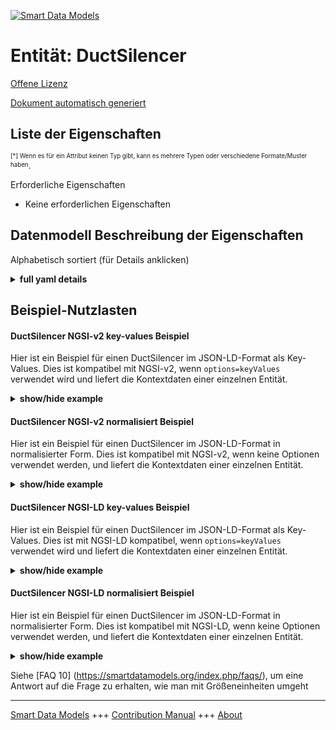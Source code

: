 <!-- 10-Header -->  
[![Smart Data Models](https://smartdatamodels.org/wp-content/uploads/2022/01/SmartDataModels_logo.png "Logo")](https://smartdatamodels.org)  
Entität: DuctSilencer  
=====================<!-- /10-Header -->  
<!-- 15-License -->  
[Offene Lizenz](https://github.com/smart-data-models//dataModel.S4BLDG/blob/master/DuctSilencer/LICENSE.md)  
[Dokument automatisch generiert](https://docs.google.com/presentation/d/e/2PACX-1vTs-Ng5dIAwkg91oTTUdt8ua7woBXhPnwavZ0FxgR8BsAI_Ek3C5q97Nd94HS8KhP-r_quD4H0fgyt3/pub?start=false&loop=false&delayms=3000#slide=id.gb715ace035_0_60)  
<!-- /15-License -->  
<!-- 20-Description -->  
<!-- /20-Description -->  
<!-- 30-PropertiesList -->  

## Liste der Eigenschaften  

<sup><sub>[*] Wenn es für ein Attribut keinen Typ gibt, kann es mehrere Typen oder verschiedene Formate/Muster haben</sub></sup>.  
<!-- /30-PropertiesList -->  
<!-- 35-RequiredProperties -->  
Erforderliche Eigenschaften  
- Keine erforderlichen Eigenschaften  <!-- /35-RequiredProperties -->  
<!-- 40-RequiredProperties -->  
<!-- /40-RequiredProperties -->  
<!-- 50-DataModelHeader -->  
## Datenmodell Beschreibung der Eigenschaften  
Alphabetisch sortiert (für Details anklicken)  
<!-- /50-DataModelHeader -->  
<!-- 60-ModelYaml -->  
<details><summary><strong>full yaml details</strong></summary>    
```yaml  
DuctSilencer:    
  description: 'A duct silencer is a device that is typically installed inside a duct distribution system for the purpose of reducing the noise levels from air movement, fan noise, etc. in the adjacent space or downstream of the duct silencer device.'    
  properties:    
    address:    
      description: The mailing address    
      properties:    
        addressCountry:    
          description: 'Property. The country. For example, Spain. Model:''https://schema.org/addressCountry'''    
          type: string    
        addressLocality:    
          description: 'Property. The locality in which the street address is, and which is in the region. Model:''https://schema.org/addressLocality'''    
          type: string    
        addressRegion:    
          description: 'Property. The region in which the locality is, and which is in the country. Model:''https://schema.org/addressRegion'''    
          type: string    
        district:    
          description: 'A district is a type of administrative division that, in some countries, is managed by the local government.'    
          type: string    
        postOfficeBoxNumber:    
          description: 'Property. The post office box number for PO box addresses. For example, 03578. Model:''https://schema.org/postOfficeBoxNumber'''    
          type: string    
        postalCode:    
          description: 'Property. The postal code. For example, 24004. Model:''https://schema.org/https://schema.org/postalCode'''    
          type: string    
        streetAddress:    
          description: 'Property. The street address. Model:''https://schema.org/streetAddress'''    
          type: string    
        streetNr:    
          description: Number identifying a specific property on a public street.    
          type: string    
      type: object    
      x-ngsi:    
        model: https://schema.org/address    
        type: Property    
    airFlowRateMax:    
      description: Property. Maximum allowable air flow rate. Usually measured in m3/s.    
      type: number    
      x-ngsi:    
        type: Property    
    airFlowRateMin:    
      description: Property. Minimum allowable air flow rate. Usually measured in m3/s.    
      type: number    
      x-ngsi:    
        type: Property    
    alternateName:    
      description: An alternative name for this item    
      type: string    
      x-ngsi:    
        type: Property    
    areaServed:    
      description: The geographic area where a service or offered item is provided    
      type: string    
      x-ngsi:    
        model: https://schema.org/Text    
        type: Property    
    dataProvider:    
      description: A sequence of characters identifying the provider of the harmonised data entity.    
      type: string    
      x-ngsi:    
        type: Property    
    dateCreated:    
      description: Entity creation timestamp. This will usually be allocated by the storage platform.    
      format: date-time    
      type: string    
      x-ngsi:    
        type: Property    
    dateModified:    
      description: Timestamp of the last modification of the entity. This will usually be allocated by the storage platform.    
      format: date-time    
      type: string    
      x-ngsi:    
        type: Property    
    description:    
      description: A description of this item    
      type: string    
      x-ngsi:    
        type: Property    
    hasExteriorInsulation:    
      description: Property. TRUE if the silencer has exterior insulation. FALSE if it does not.    
      type: boolean    
      x-ngsi:    
        type: Property    
    hasManufacturer:    
      description: 'Property. A relationship identifying the manufacturer of an entity (e.g., device). The value is expected to be a string or a string with language tag.'    
      type: string    
      x-ngsi:    
        type: Property    
    hasModel:    
      description: 'Property. A relationship identifying the model of an entity (e.g., device). The value is expected to be a string or a string with language tag.'    
      type: string    
      x-ngsi:    
        type: Property    
    hydraulicDiameter:    
      description: Property. Hydraulic diameter. Usually measured in millimeters (mm).    
      type: number    
      x-ngsi:    
        type: Property    
    id:    
      anyOf: &ductsilencer_-_properties_-_iscontainedinbuildingspace_-_anyof    
        - description: Property. Identifier format of any NGSI entity    
          maxLength: 256    
          minLength: 1    
          pattern: ^[\w\-\.\{\}\$\+\*\[\]`|~^@!,:\\]+$    
          type: string    
        - description: Property. Identifier format of any NGSI entity    
          format: uri    
          type: string    
      description: Unique identifier of the entity    
      x-ngsi:    
        type: Property    
    isContainedInBuildingSpace:    
      anyOf: *ductsilencer_-_properties_-_iscontainedinbuildingspace_-_anyof    
      description: Relationship. An entity used to define the physical spaces of the building. A building space contains devices or building objects. (BuildingSpace)    
      x-ngsi:    
        type: Property    
    isContainedInPhysicalObject:    
      anyOf: *ductsilencer_-_properties_-_iscontainedinbuildingspace_-_anyof    
      description: Relationship. Any Object that has a proper space region.  (Definition extracted from DUL ontology) (PhysicalObject)    
      x-ngsi:    
        type: Property    
    isSubSystemOf:    
      description: Relationship. A reference to a system(s) that this Physical Object is part of.    
      items:    
        anyOf: *ductsilencer_-_properties_-_iscontainedinbuildingspace_-_anyof    
        description: Property. Unique identifier of the entity    
      type: array    
      x-ngsi:    
        type: Relationship    
    length:    
      description: Property. The finished length of the device. Usually measured in millimeters (mm).    
      type: number    
      x-ngsi:    
        type: Property    
    location:    
      description: 'Geojson reference to the item. It can be Point, LineString, Polygon, MultiPoint, MultiLineString or MultiPolygon'    
      oneOf:    
        - description: GeoProperty. Geojson reference to the item. Point    
          properties:    
            bbox:    
              items:    
                type: number    
              minItems: 4    
              type: array    
            coordinates:    
              items:    
                type: number    
              minItems: 2    
              type: array    
            type:    
              enum:    
                - Point    
              type: string    
          required:    
            - type    
            - coordinates    
          title: GeoJSON Point    
          type: object    
        - description: GeoProperty. Geojson reference to the item. LineString    
          properties:    
            bbox:    
              items:    
                type: number    
              minItems: 4    
              type: array    
            coordinates:    
              items:    
                items:    
                  type: number    
                minItems: 2    
                type: array    
              minItems: 2    
              type: array    
            type:    
              enum:    
                - LineString    
              type: string    
          required:    
            - type    
            - coordinates    
          title: GeoJSON LineString    
          type: object    
        - description: GeoProperty. Geojson reference to the item. Polygon    
          properties:    
            bbox:    
              items:    
                type: number    
              minItems: 4    
              type: array    
            coordinates:    
              items:    
                items:    
                  items:    
                    type: number    
                  minItems: 2    
                  type: array    
                minItems: 4    
                type: array    
              type: array    
            type:    
              enum:    
                - Polygon    
              type: string    
          required:    
            - type    
            - coordinates    
          title: GeoJSON Polygon    
          type: object    
        - description: GeoProperty. Geojson reference to the item. MultiPoint    
          properties:    
            bbox:    
              items:    
                type: number    
              minItems: 4    
              type: array    
            coordinates:    
              items:    
                items:    
                  type: number    
                minItems: 2    
                type: array    
              type: array    
            type:    
              enum:    
                - MultiPoint    
              type: string    
          required:    
            - type    
            - coordinates    
          title: GeoJSON MultiPoint    
          type: object    
        - description: GeoProperty. Geojson reference to the item. MultiLineString    
          properties:    
            bbox:    
              items:    
                type: number    
              minItems: 4    
              type: array    
            coordinates:    
              items:    
                items:    
                  items:    
                    type: number    
                  minItems: 2    
                  type: array    
                minItems: 2    
                type: array    
              type: array    
            type:    
              enum:    
                - MultiLineString    
              type: string    
          required:    
            - type    
            - coordinates    
          title: GeoJSON MultiLineString    
          type: object    
        - description: GeoProperty. Geojson reference to the item. MultiLineString    
          properties:    
            bbox:    
              items:    
                type: number    
              minItems: 4    
              type: array    
            coordinates:    
              items:    
                items:    
                  items:    
                    items:    
                      type: number    
                    minItems: 2    
                    type: array    
                  minItems: 4    
                  type: array    
                type: array    
              type: array    
            type:    
              enum:    
                - MultiPolygon    
              type: string    
          required:    
            - type    
            - coordinates    
          title: GeoJSON MultiPolygon    
          type: object    
      x-ngsi:    
        type: GeoProperty    
    name:    
      description: The name of this item.    
      type: string    
      x-ngsi:    
        type: Property    
    operationTemperatureMax:    
      description: 'Property. Allowable operation ambient (air, fluid) temperature range. Usually measured in degrees Kelvin (K).'    
      type: number    
      x-ngsi:    
        type: Property    
    operationTemperatureMin:    
      description: 'Property. Allowable operation ambient (air, fluid) temperature range. Usually measured in degrees Kelvin (K).'    
      type: number    
      x-ngsi:    
        type: Property    
    owner:    
      description: A List containing a JSON encoded sequence of characters referencing the unique Ids of the owner(s)    
      items:    
        anyOf: *ductsilencer_-_properties_-_iscontainedinbuildingspace_-_anyof    
        description: Property. Unique identifier of the entity    
      type: array    
      x-ngsi:    
        type: Property    
    seeAlso:    
      description: list of uri pointing to additional resources about the item    
      oneOf:    
        - items:    
            format: uri    
            type: string    
          minItems: 1    
          type: array    
        - format: uri    
          type: string    
      x-ngsi:    
        type: Property    
    source:    
      description: 'A sequence of characters giving the original source of the entity data as a URL. Recommended to be the fully qualified domain name of the source provider, or the URL to the source object.'    
      type: string    
      x-ngsi:    
        type: Property    
    type:    
      description: Property. It must be equal to `DuctSilencer`.    
      enum:    
        - DuctSilencer    
      type: string    
      x-ngsi:    
        type: Property    
    weight:    
      description: Property. The weight of the device. Usually measured in kilograms (kg) or grams (g).    
      type: number    
      x-ngsi:    
        type: Property    
    workingPressureMax:    
      description: 'Property. Maximum working pressure. Usually measured in Pascals (Pa, N/m2).'    
      type: number    
      x-ngsi:    
        type: Property    
    workingPressureMin:    
      description: 'Property. Allowable minimum working pressure (relative to ambient pressure). Usually measured in Pascals (Pa, N/m2).'    
      type: number    
      x-ngsi:    
        type: Property    
  required:    
    - id    
    - type    
  type: object    
  x-derived-from: "https://saref.etsi.org/saref4bldg/v1.1.2/#s4bldg:DuctSilencer"    
  x-disclaimer: 'Redistribution and use in source and binary forms, with or without modification, are permitted  provided that the license conditions are met. Copyleft (c) 2022 Contributors to Smart Data Models Program'    
  x-license-url: https://github.com/smart-data-models/dataModel.S4BLDG/blob/master/DuctSilencer/LICENSE.md    
  x-model-schema: https://smart-data-models.github.com/dataModel.SAREF4BLDG/DuctSilencer/schema.json    
  x-model-tags: SAREF DuctSilencer    
  x-version: 0.0.1    
```  
</details>    
<!-- /60-ModelYaml -->  
<!-- 70-MiddleNotes -->  
<!-- /70-MiddleNotes -->  
<!-- 80-Examples -->  
## Beispiel-Nutzlasten  
#### DuctSilencer NGSI-v2 key-values Beispiel  
Hier ist ein Beispiel für einen DuctSilencer im JSON-LD-Format als Key-Values. Dies ist kompatibel mit NGSI-v2, wenn `options=keyValues` verwendet wird und liefert die Kontextdaten einer einzelnen Entität.  
<details><summary><strong>show/hide example</strong></summary>    
```json  
{  
  "id": "urn:ngsi-ld:DuctSilencer:439e7a92-6ff4-4b8b-94fa-cefa9b8cc9a2",  
  "type": "DuctSilencer",  
  "airFlowRateMax": 0.1608748792870458,  
  "airFlowRateMin": 0.5144201035637935,  
  "hasExteriorInsulation": true,  
  "hydraulicDiameter": 0.655988670157379,  
  "length": 0.6761801102701772,  
  "operationTemperatureMax": 0.9108707788637439,  
  "operationTemperatureMin": 0.38034850956825317,  
  "weight": 0.3440451194010431,  
  "workingPressureMax": 0.4689060124065172,  
  "workingPressureMin": 0.6786833167445696,  
  "isContainedInBuildingSpace": "urn:ngsi-ld:BuildingSpace:35cd1a8e-8ad6-4cd0-9a0c-4270a9cf8680",  
  "isContainedInPhysicalObject": "urn:ngsi-ld:PhysicalObject:3ba75bf1-2b1d-4988-bf7d-2000b44b87ab",  
  "isSubSystemOf": [  
    "urn:ngsi-ld:System:7dd27551-56f1-4c2b-b094-f490114a721e",  
    "urn:ngsi-ld:System:b6550f33-a522-4632-81e4-dcd4c08d3229",  
    "urn:ngsi-ld:System:68691c7c-07b2-4009-ae84-c326a9e32071"  
  ],  
  "hasManufacturer": "DuctSilencer Company Inc.",  
  "hasModel": "DuctSilencer 0.1.2",  
  "dateCreated": "2023-01-26T11:03:15Z",  
  "dateModified": "2023-01-26T06:10:02Z",  
  "source": "Import",  
  "name": "DuctSilencer",  
  "alternateName": "DuctSilencer type 2",  
  "description": "DuctSilencer of limited DuctSilencer types",  
  "dataProvider": "IFC file"  
}  
```  
</details>  
#### DuctSilencer NGSI-v2 normalisiert Beispiel  
Hier ist ein Beispiel für einen DuctSilencer im JSON-LD-Format in normalisierter Form. Dies ist kompatibel mit NGSI-v2, wenn keine Optionen verwendet werden, und liefert die Kontextdaten einer einzelnen Entität.  
<details><summary><strong>show/hide example</strong></summary>    
```json  
{  
  "id": "urn:ngsi-ld:DuctSilencer:354bc2c9-fe84-4b86-870e-b4bb0f421e14",  
  "type": "DuctSilencer",  
  "airFlowRateMax": {  
    "type": "Measurement",  
    "value": 0.42241788558074733  
  },  
  "airFlowRateMin": {  
    "type": "Measurement",  
    "value": 0.3750532258722393  
  },  
  "hasExteriorInsulation": {  
    "type": "Boolean",  
    "value": false  
  },  
  "hydraulicDiameter": {  
    "type": "Measurement",  
    "value":  0.28893264554968967  
  },  
  "length": {  
    "type": "Measurement",  
    "value": 0.8546214350560009  
  },  
  "operationTemperatureMax": {  
    "type": "Measurement",  
    "value": 0.5534860278496251  
  },  
  "operationTemperatureMin": {  
    "type": "Measurement",  
    "value":  0.8929827048351656  
  },  
  "weight": {  
    "type": "Measurement",  
    "value":  0.6856055430291446  
  },  
  "workingPressureMax": {  
    "type": "Measurement",  
    "value":  0.28889395933436934  
  },  
  "workingPressureMin": {  
    "type": "Measurement",  
    "value": 0.5603647437955193  
  },  
  "isContainedInBuildingSpace": {  
    "type": "URI",  
    "value": "urn:ngsi-ld:BuildingSpace:2e17ab63-5c61-4d14-90a2-6d9c2f96681d"  
  },  
  "isContainedInPhysicalObject": {  
    "type": "URI",  
    "value": "urn:ngsi-ld:PhysicalObject:edc1a584-5b19-4244-b872-001cf887a7d7"  
  },  
  "isSubSystemOf": {  
    "type": "array",  
    "value": [  
      {  
        "type": "URI",  
        "value": "urn:ngsi-ld:System:749d1fd1-6e00-4d22-96f6-aec2dda0e494"  
      },  
      {  
        "type": "URI",  
        "value": "urn:ngsi-ld:System:6e1df1b9-fdec-4c73-9a85-f28b88014ec8"  
      },  
      {  
        "type": "URI",  
        "value": "urn:ngsi-ld:System:b6ffa288-5b86-40d9-90d7-5fb8b8dc7f02"  
      }  
    ]  
  },  
  "hasManufacturer": {  
    "type": "Text",  
    "value": "DuctSilencer Company Inc."  
  },  
  "hasModel": {  
    "type": "Text",  
    "value": "DuctSilencer 0.1.2"  
  },  
  "dateCreated": {  
    "type": "DateTime",  
    "value": "2023-01-25T14:45:14.4588565+01:00"  
  },  
  "dateModified": {  
    "type": "DateTime",  
    "value": "2023-01-26T11:59:21.5030067+01:00"  
  },  
  "source": {  
    "type": "Text",  
    "value": "Import"  
  },  
  "name": {  
    "type": "Text",  
    "value": "DuctSilencer"  
  },  
  "alternateName": {  
    "type": "Text",  
    "value": "DuctSilencer type 2"  
  },  
  "description": {  
    "type": "Text",  
    "value": "DuctSilencer of limited DuctSilencer types"  
  },  
  "dataProvider": {  
    "type": "Text",  
    "value": "IFC file"  
  }  
}  
```  
</details>  
#### DuctSilencer NGSI-LD key-values Beispiel  
Hier ist ein Beispiel für einen DuctSilencer im JSON-LD-Format als Key-Values. Dies ist mit NGSI-LD kompatibel, wenn `options=keyValues` verwendet wird und liefert die Kontextdaten einer einzelnen Entität.  
<details><summary><strong>show/hide example</strong></summary>    
```json  
{  
  "id": "urn:ngsi-ld:DuctSilencer:439e7a92-6ff4-4b8b-94fa-cefa9b8cc9a2",  
  "type": "DuctSilencer",  
  "airFlowRateMax": 0.1608748792870458,  
  "airFlowRateMin": 0.5144201035637935,  
  "hasExteriorInsulation": true,  
  "hydraulicDiameter": 0.655988670157379,  
  "length": 0.6761801102701772,  
  "operationTemperatureMax": 0.9108707788637439,  
  "operationTemperatureMin": 0.38034850956825317,  
  "weight": 0.3440451194010431,  
  "workingPressureMax": 0.4689060124065172,  
  "workingPressureMin": 0.6786833167445696,  
  "isContainedInBuildingSpace": "urn:ngsi-ld:BuildingSpace:35cd1a8e-8ad6-4cd0-9a0c-4270a9cf8680",  
  "isContainedInPhysicalObject": "urn:ngsi-ld:PhysicalObject:3ba75bf1-2b1d-4988-bf7d-2000b44b87ab",  
  "isSubSystemOf": [  
    "urn:ngsi-ld:System:7dd27551-56f1-4c2b-b094-f490114a721e",  
    "urn:ngsi-ld:System:b6550f33-a522-4632-81e4-dcd4c08d3229",  
    "urn:ngsi-ld:System:68691c7c-07b2-4009-ae84-c326a9e32071"  
  ],  
  "hasManufacturer": "DuctSilencer Company Inc.",  
  "hasModel": "DuctSilencer 0.1.2",  
  "dateCreated": "2023-01-26T11:03:15Z",  
  "dateModified": "2023-01-26T06:10:02Z",  
  "source": "Import",  
  "name": "DuctSilencer",  
  "alternateName": "DuctSilencer type 2",  
  "description": "DuctSilencer of limited DuctSilencer types",  
  "dataProvider": "IFC file",  
  "@context": [  
    "https://raw.githubusercontent.com/smart-data-models/dataModel.S4BLDG/master/context.jsonld",  
    "https://uri.etsi.org/ngsi-ld/v1/ngsi-ld-core-context.jsonld"  
  ]  
}  
```  
</details>  
#### DuctSilencer NGSI-LD normalisiert Beispiel  
Hier ist ein Beispiel für einen DuctSilencer im JSON-LD-Format in normalisierter Form. Dies ist kompatibel mit NGSI-LD, wenn keine Optionen verwendet werden, und liefert die Kontextdaten einer einzelnen Entität.  
<details><summary><strong>show/hide example</strong></summary>    
```json  
{  
  "id": "urn:ngsi-ld:DuctSilencer:f2f44b77-d3ee-4ab4-bd1a-1c476f674549",  
  "type": "DuctSilencer",  
  "airFlowRateMax": {  
    "type": "Property",  
    "unitCode": "m3/s",  
    "observedAt": "2023-01-25T19:54:39Z",  
    "value": 0.5746033930246481  
  },  
  "airFlowRateMin": {  
    "type": "Property",  
    "unitCode": "m3/s",  
    "observedAt": "2023-01-25T21:24:51Z",  
    "value": 0.6010968836956997  
  },  
  "hasExteriorInsulation": {  
    "type": "Property",  
    "value": true  
  },  
  "hydraulicDiameter": {  
    "type": "Property",  
    "unitCode": "mm",  
    "observedAt": "2023-01-25T17:57:38Z",  
    "value": 0.6623416028707915  
  },  
  "length": {  
    "type": "Property",  
    "unitCode": "mm",  
    "observedAt": "2023-01-25T15:21:41Z",  
    "value": 0.9676732407508329  
  },  
  "operationTemperatureMax": {  
    "type": "Property",  
    "unitCode": "K",  
    "observedAt": "2023-01-26T11:39:38Z",  
    "value": 0.56707910867758  
  },  
  "operationTemperatureMin": {  
    "type": "Property",  
    "unitCode": "K",  
    "observedAt": "2023-01-26T09:06:00Z",  
    "value": 0.7219158816538178  
  },  
  "weight": {  
    "type": "Property",  
    "unitCode": "g",  
    "observedAt": "2023-01-25T21:05:44Z",  
    "value": 0.6644043164355533  
  },  
  "workingPressureMax": {  
    "type": "Property",  
    "unitCode": "N/m2",  
    "observedAt": "2023-01-26T04:07:57Z",  
    "value": 0.058329572403388985  
  },  
  "workingPressureMin": {  
    "type": "Property",  
    "unitCode": "N/m2",  
    "observedAt": "2023-01-25T23:17:06Z",  
    "value": 0.10711886041657781  
  },  
  "isContainedInBuildingSpace": {  
    "type": "Relationship",  
    "object": "urn:ngsi-ld:BuildingSpace:0addac31-ddff-4a11-97a1-e9411907e554"  
  },  
  "isContainedInPhysicalObject": {  
    "type": "Relationship",  
    "object": "urn:ngsi-ld:PhysicalObject:ac4f9960-3415-4943-a490-81859df172a4"  
  },  
  "isSubSystemOf": [  
    {  
      "type": "Relationship",  
      "object": "urn:ngsi-ld:System:a182c79d-ec15-4bfb-9b22-b0db74eac23e"  
    },  
    {  
      "type": "Relationship",  
      "object": "urn:ngsi-ld:System:f429ad1b-2285-441f-9305-8de0017d3b4c"  
    },  
    {  
      "type": "Relationship",  
      "object": "urn:ngsi-ld:System:d1dfe74b-ef79-4c61-be03-d1617663f8c4"  
    }  
  ],  
  "hasManufacturer": {  
    "type": "Property",  
    "value": "DuctSilencer Company Inc."  
  },  
  "hasModel": {  
    "type": "Property",  
    "value": "DuctSilencer 0.1.2"  
  },  
  "dateCreated": {  
    "type": "Property",  
    "value": "2023-01-26T01:07:55Z"  
  },  
  "dateModified": {  
    "type": "Property",  
    "value": "2023-01-26T12:16:22Z"  
  },  
  "source": {  
    "type": "Property",  
    "value": "Import"  
  },  
  "name": {  
    "type": "Property",  
    "value": "DuctSilencer"  
  },  
  "alternateName": {  
    "type": "Property",  
    "value": "DuctSilencer type 2"  
  },  
  "description": {  
    "type": "Property",  
    "value": "DuctSilencer of limited DuctSilencer types"  
  },  
  "dataProvider": {  
    "type": "Property",  
    "value": "IFC file"  
  },  
  "@context": [  
    "https://raw.githubusercontent.com/smart-data-models/dataModel.S4BLDG/master/context.jsonld",  
    "https://uri.etsi.org/ngsi-ld/v1/ngsi-ld-core-context.jsonld"  
  ]  
}  
```  
</details><!-- /80-Examples -->  
<!-- 90-FooterNotes -->  
<!-- /90-FooterNotes -->  
<!-- 95-Units -->  
Siehe [FAQ 10] (https://smartdatamodels.org/index.php/faqs/), um eine Antwort auf die Frage zu erhalten, wie man mit Größeneinheiten umgeht  
<!-- /95-Units -->  
<!-- 97-LastFooter -->  
---  
[Smart Data Models](https://smartdatamodels.org) +++ [Contribution Manual](https://bit.ly/contribution_manual) +++ [About](https://bit.ly/Introduction_SDM)<!-- /97-LastFooter -->  
